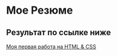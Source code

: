 # Мое Резюме

## Результат по ссылке ниже

[Моя первая работа на HTML & CSS](https://joker6505.github.io/CV/CV_Sergio)
